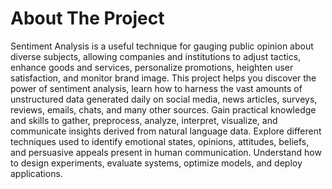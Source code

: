 # About The Project

Sentiment Analysis is a useful technique for gauging public opinion about diverse subjects, allowing companies and institutions to adjust tactics, enhance goods and services, personalize promotions, heighten user satisfaction, and monitor brand image. This project helps you discover the power of sentiment analysis, learn how to harness the vast amounts of unstructured data generated daily on social media, news articles, surveys, reviews, emails, chats, and many other sources. Gain practical knowledge and skills to gather, preprocess, analyze, interpret, visualize, and communicate insights derived from natural language data. Explore different techniques used to identify emotional states, opinions, attitudes, beliefs, and persuasive appeals present in human communication. Understand how to design experiments, evaluate systems, optimize models, and deploy applications.

```{tableofcontents}
```
